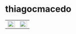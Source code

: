 # thiagocmacedo

<html>
<head>
</head>
<body>
<table><tr><td valign="top" width="50%">

<img src="https://github-readme-stats.vercel.app/api?username=othiagomacedo&custom_title=Status&show_icons=true&count_private=true&hide_border=true&theme=github_dark" align="left" style="width: 100%" />

</td><td valign="top" width="50%">

<img src="https://streak-stats.demolab.com/?user=othiagomacedo&theme=github_dark&hide_border=true" align="left" style="width: 100%" />

</td></tr></table>
</body>
</html>